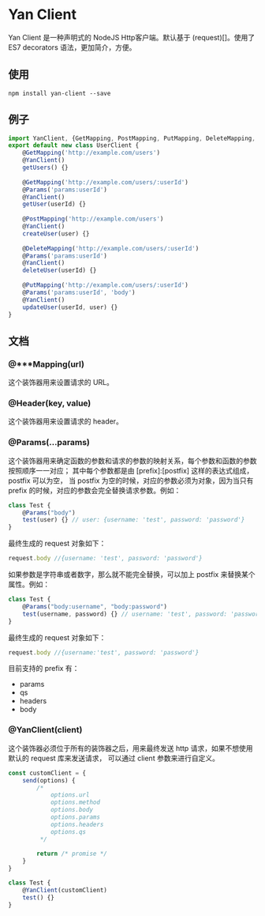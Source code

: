 # Yan Client
Yan Client 是一种声明式的 NodeJS Http客户端。默认基于 (request)[]。使用了 ES7 decorators 语法，更加简介，方便。

## 使用
``` 
npm install yan-client --save
```

## 例子
```javascript
import YanClient, {GetMapping, PostMapping, PutMapping, DeleteMapping, Params} from 'yan-client';
export default new class UserClient {
    @GetMapping('http://example.com/users')
    @YanClient()
    getUsers() {}
    
    @GetMapping('http://example.com/users/:userId')
    @Params('params:userId')
    @YanClient()
    getUser(userId) {}
    
    @PostMapping('http://example.com/users')
    @YanClient()
    createUser(user) {}
    
    @DeleteMapping('http://example.com/users/:userId')
    @Params('params:userId')
    @YanClient()
    deleteUser(userId) {}
    
    @PutMapping('http://example.com/users/:userId')
    @Params('params:userId', 'body')
    @YanClient()
    updateUser(userId, user) {}
}
```

## 文档

### @***Mapping(url)

这个装饰器用来设置请求的 URL。

### @Header(key, value)

这个装饰器用来设置请求的 header。

### @Params(...params)

这个装饰器用来确定函数的参数和请求的参数的映射关系，每个参数和函数的参数按照顺序一一对应；
其中每个参数都是由 [prefix]:[postfix] 这样的表达式组成，postfix 可以为空，
当 postfix 为空的时候，对应的参数必须为对象，因为当只有 prefix 的时候，对应的参数会完全替换请求参数。例如：

```javascript
class Test {
    @Params("body")
    test(user) {} // user: {username: 'test', password: 'password'}
}
```

最终生成的 request 对象如下：

```javascript
request.body //{username: 'test', password: 'password'}
```

如果参数是字符串或者数字，那么就不能完全替换，可以加上 postfix 来替换某个属性。例如：

```javascript
class Test {
    @Params("body:username", "body:password")
    test(username, password) {} // username: 'test', password: 'password'
}
```

最终生成的 request 对象如下：

```javascript
request.body //{username:'test', password: 'password'}
```

目前支持的 prefix 有：

* params
* qs
* headers
* body

### @YanClient(client)

这个装饰器必须位于所有的装饰器之后，用来最终发送 http 请求，如果不想使用 默认的 request 库来发送请求，
可以通过 client 参数来进行自定义。

```javascript
const customClient = {
    send(options) {
        /*
            options.url
            options.method
            options.body
            options.params
            options.headers
            options.qs
         */
        
        return /* promise */
    }
}

class Test {
    @YanClient(customClient)
    test() {}
}
```